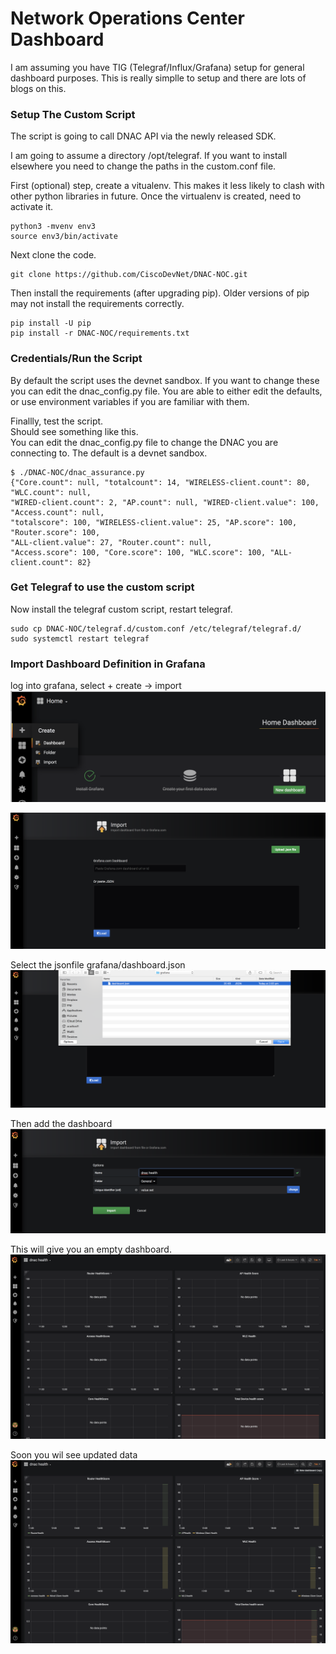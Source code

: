 # Network Operations Center Dashboard

I am assuming you have TIG (Telegraf/Influx/Grafana) setup for general dashboard purposes.  This is really simplle to setup
and there are lots of blogs on this.

###  Setup The Custom Script

The script is going to call DNAC API via the newly released SDK.

I am going to assume a directory /opt/telegraf.
If you want to install elsewhere you need to change the paths in the custom.conf file.

First (optional) step, create a vitualenv. This makes it less likely to clash with other python libraries in future.
Once the virtualenv is created, need to activate it.
```buildoutcfg
python3 -mvenv env3
source env3/bin/activate
```

Next clone the code.

```buildoutcfg
git clone https://github.com/CiscoDevNet/DNAC-NOC.git
```

Then install the  requirements (after upgrading pip). 
Older versions of pip may not install the requirements correctly.
```buildoutcfg
pip install -U pip
pip install -r DNAC-NOC/requirements.txt
```
### Credentials/Run the Script
By default the script uses the devnet sandbox.  If you want to change these you can edit the dnac_config.py file.
You are able to either edit the defaults, or use environment variables if you are familiar with them.

Finallly, test the script.  
Should see something like this.  
You can edit the dnac_config.py file to change the DNAC you are connecting to.  The default is a devnet sandbox.
```
$ ./DNAC-NOC/dnac_assurance.py 
{"Core.count": null, "totalcount": 14, "WIRELESS-client.count": 80, "WLC.count": null, 
"WIRED-client.count": 2, "AP.count": null, "WIRED-client.value": 100, "Access.count": null, 
"totalscore": 100, "WIRELESS-client.value": 25, "AP.score": 100, "Router.score": 100, 
"ALL-client.value": 27, "Router.count": null, 
"Access.score": 100, "Core.score": 100, "WLC.score": 100, "ALL-client.count": 82}
```
### Get Telegraf to use the custom script
Now install the telegraf custom script, restart telegraf.
```buildoutcfg
sudo cp DNAC-NOC/telegraf.d/custom.conf /etc/telegraf/telegraf.d/
sudo systemctl restart telegraf
```

### Import Dashboard Definition in Grafana
log into grafana, select + create -> import
![json](images/first.png?raw=true "Import JSON")

![json](images/2-json.png?raw=true "Import JSON")

Select the jsonfile grafana/dashboard.json
![json](images/3-file.png?raw=true "Import JSON")

Then add the dashboard
![json](images/importjson.png?raw=true "Import JSON")

This will give you an empty dashboard.
![json](images/first-dash.png?raw=true "First Dashbaord")

Soon you wil see updated data
![json](images/final.png?raw=true "First Dashbaord")



